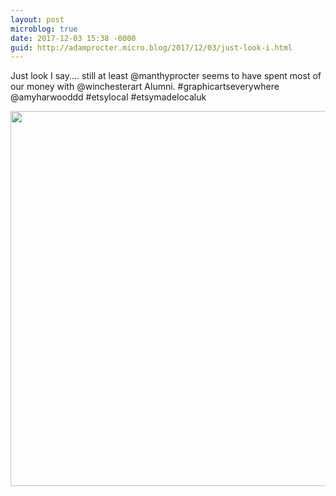 ```yaml
---
layout: post
microblog: true
date: 2017-12-03 15:38 -0000
guid: http://adamprocter.micro.blog/2017/12/03/just-look-i.html
---
```

Just look I say.... still at least @manthyprocter seems to have spent most of our money with @winchesterart Alumni. #graphicartseverywhere @amyharwooddd #etsylocal #etsymadelocaluk

<img src="http://discursive.adamprocter.co.uk/uploads/2017/ff28ba18d5.jpg" width="600" height="600" />
